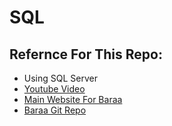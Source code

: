 # SQL

<h2> Refernce For This Repo: </h2>
<ul>
  <li> Using SQL Server </li>
   <li> <a href="https://www.datawithbaraa.com/sql-introduction/sql-ultimate-course" target="_blank"> Youtube Video </a>  </li>
   <li> <a href="https://www.datawithbaraa.com/sql-introduction/sql-ultimate-course/" target="_blank"> Main Website For Baraa </a>  </li>
   <li> <a href="https://github.com/DataWithBaraa/sql-ultimate-course" target="_blank"> Baraa Git Repo </a>  </li>
</ul>
